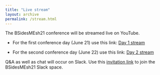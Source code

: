 ```yaml
---
title: "Live stream"
layout: archive
permalink: /stream.html
---
```


The BSidesMEsh21 conference will be streamed live on YouTube. 
- For the first conference day (June 21) use this link:
[Day 1 stream](https://youtu.be/Ta6GvQRq9Z0)

- For the second conference day (June 22) use this link: [Day 2 stream](https://youtu.be/k1pY-cQMJwQ)

Q&A as well as chat will occur on Slack. 
Use this [invitation link](https://join.slack.com/t/bsidesmesh21/shared_invite/zt-ru611red-90Xyxk~SsCbPgu9GgAmSMA) to join the BSidesMEsh21 Slack space.
